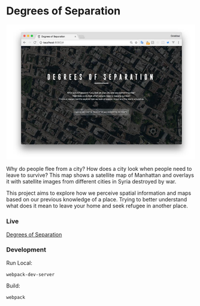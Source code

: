 # Degrees of Separation

![separation](./src/imgs/background.jpg)


Why do people flee from a city? How does a city look when people need to leave to survive? This map shows a satellite map of Manhattan and overlays it with satellite images from different cities in Syria destroyed by war.

This project aims to explore how we perceive spatial information and maps based on our previous knowledge of a place. Trying to better understand what does it mean to leave your home and seek refugee in another place.

### Live

[Degrees of Separation](https://cvalenzuela.github.io/Data-and-Digital-Mapping/final/index.html)

### Development

Run Local:
```
webpack-dev-server

```

Build:
```
webpack
```
